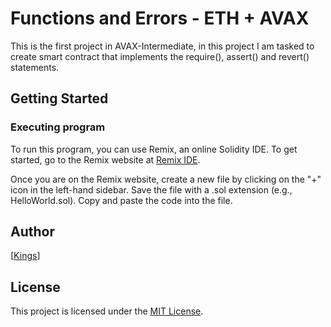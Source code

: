 # Functions and Errors - ETH + AVAX

This is the first project in AVAX-Intermediate, in this project I am tasked to create smart contract that implements the require(), assert() and revert() statements.

## Getting Started

### Executing program

To run this program, you can use Remix, an online Solidity IDE. To get started, go to the Remix website at [Remix IDE](https://remix.ethereum.org/).

Once you are on the Remix website, create a new file by clicking on the "+" icon in the left-hand sidebar. Save the file with a .sol extension (e.g., HelloWorld.sol). Copy and paste the code into the file.

## Author

[[Kings](https://github.com/mastkings)] 

## License

This project is licensed under the [MIT License](LICENSE).
